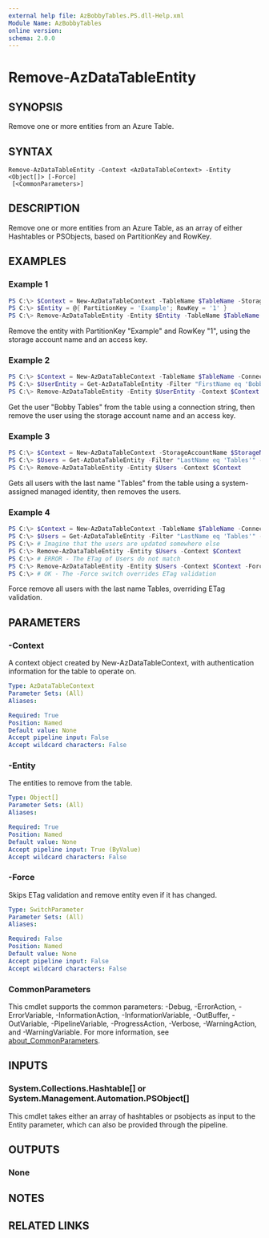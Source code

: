 ```yaml
---
external help file: AzBobbyTables.PS.dll-Help.xml
Module Name: AzBobbyTables
online version:
schema: 2.0.0
---
```


# Remove-AzDataTableEntity

## SYNOPSIS

Remove one or more entities from an Azure Table.

## SYNTAX

```
Remove-AzDataTableEntity -Context <AzDataTableContext> -Entity <Object[]> [-Force]
 [<CommonParameters>]
```

## DESCRIPTION

Remove one or more entities from an Azure Table, as an array of either Hashtables or PSObjects, based on PartitionKey and RowKey.

## EXAMPLES

### Example 1

```powershell
PS C:\> $Context = New-AzDataTableContext -TableName $TableName -StorageAccountName $Name -StorageAccountKey $Key
PS C:\> $Entity = @{ PartitionKey = 'Example'; RowKey = '1' }
PS C:\> Remove-AzDataTableEntity -Entity $Entity -TableName $TableName -Context $Context
```

Remove the entity with PartitionKey "Example" and RowKey "1", using the storage account name and an access key.

### Example 2

```powershell
PS C:\> $Context = New-AzDataTableContext -TableName $TableName -ConnectionString $ConnectionString
PS C:\> $UserEntity = Get-AzDataTableEntity -Filter "FirstName eq 'Bobby' and LastName eq 'Tables'" -Context $Context
PS C:\> Remove-AzDataTableEntity -Entity $UserEntity -Context $Context
```

Get the user "Bobby Tables" from the table using a connection string, then remove the user using the storage account name and an access key.

### Example 3

```powershell
PS C:\> $Context = New-AzDataTableContext -StorageAccountName $StorageName -TableName $TableName -ManagedIdentity
PS C:\> $Users = Get-AzDataTableEntity -Filter "LastName eq 'Tables'" -Context $Context
PS C:\> Remove-AzDataTableEntity -Entity $Users -Context $Context
```

Gets all users with the last name "Tables" from the table using a system-assigned managed identity, then removes the users.

### Example 4

```powershell
PS C:\> $Context = New-AzDataTableContext -TableName $TableName -ConnectionString $ConnectionString
PS C:\> $Users = Get-AzDataTableEntity -Filter "LastName eq 'Tables'" -Context $Context
PS C:\> # Imagine that the users are updated somewhere else
PS C:\> Remove-AzDataTableEntity -Entity $Users -Context $Context
PS C:\> # ERROR - The ETag of Users do not match
PS C:\> Remove-AzDataTableEntity -Entity $Users -Context $Context -Force
PS C:\> # OK - The -Force switch overrides ETag validation
```

Force remove all users with the last name Tables, overriding ETag validation.

## PARAMETERS

### -Context

A context object created by New-AzDataTableContext, with authentication information for the table to operate on.

```yaml
Type: AzDataTableContext
Parameter Sets: (All)
Aliases:

Required: True
Position: Named
Default value: None
Accept pipeline input: False
Accept wildcard characters: False
```

### -Entity

The entities to remove from the table.

```yaml
Type: Object[]
Parameter Sets: (All)
Aliases:

Required: True
Position: Named
Default value: None
Accept pipeline input: True (ByValue)
Accept wildcard characters: False
```

### -Force

Skips ETag validation and remove entity even if it has changed.

```yaml
Type: SwitchParameter
Parameter Sets: (All)
Aliases:

Required: False
Position: Named
Default value: None
Accept pipeline input: False
Accept wildcard characters: False
```

### CommonParameters
This cmdlet supports the common parameters: -Debug, -ErrorAction, -ErrorVariable, -InformationAction, -InformationVariable, -OutBuffer, -OutVariable, -PipelineVariable, -ProgressAction, -Verbose, -WarningAction, and -WarningVariable. For more information, see [about_CommonParameters](http://go.microsoft.com/fwlink/?LinkID=113216).

## INPUTS

### System.Collections.Hashtable[] or System.Management.Automation.PSObject[]

This cmdlet takes either an array of hashtables or psobjects as input to the Entity parameter, which can also be provided through the pipeline.

## OUTPUTS

### None

## NOTES

## RELATED LINKS
